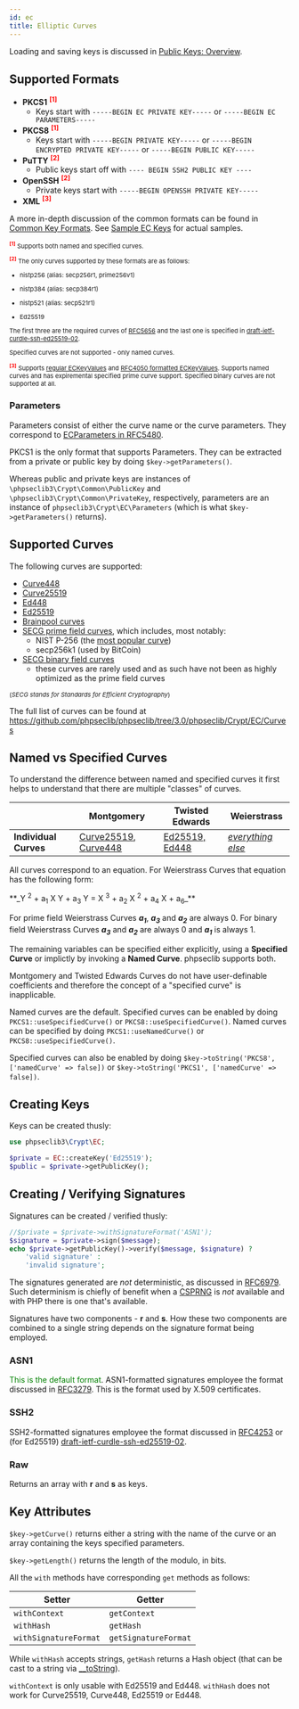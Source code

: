 ```yaml
---
id: ec
title: Elliptic Curves
---
```


Loading and saving keys is discussed in [Public Keys: Overview](publickeys.md).

## Supported Formats

- **PKCS1** <sup style="color: red"><strong>[1]</strong></sup>
  - Keys start with `-----BEGIN EC PRIVATE KEY-----` or `-----BEGIN EC PARAMETERS-----`
- **PKCS8** <sup style="color: red"><strong>[1]</strong></sup>
  - Keys start with `-----BEGIN PRIVATE KEY-----` or `-----BEGIN ENCRYPTED PRIVATE KEY-----` or `-----BEGIN PUBLIC KEY-----`
- **PuTTY** <sup style="color: red"><strong>[2]</strong></sup>
  - Public keys start off with `---- BEGIN SSH2 PUBLIC KEY ----`
- **OpenSSH** <sup style="color: red"><strong>[2]</strong></sup>
  - Private keys start with `-----BEGIN OPENSSH PRIVATE KEY-----`
- **XML** <sup style="color: red"><strong>[3]</strong></sup>

A more in-depth discussion of the common formats can be found in [Common Key Formats](publickeys.md#common-key-formats). See [Sample EC Keys](ec-keys.md) for actual samples.

<div style="font-size: 11px">

<sup style="color: red"><strong>[1]</strong></sup> Supports both named and specified curves.

<sup style="color: red"><strong>[2]</strong></sup> The only curves supported by these formats are as follows:

- nistp256 (alias: secp256r1, prime256v1)

- nistp384 (alias: secp384r1)

- nistp521 (alias: secp521r1)

- Ed25519

The first three are the required curves of [RFC5656](https://tools.ietf.org/html/rfc5656#section-10.1) and the last one is specified in [draft-ietf-curdle-ssh-ed25519-02](https://tools.ietf.org/html/draft-ietf-curdle-ssh-ed25519-02).

Specified curves are not supported - only named curves.

<sup style="color: red"><strong>[3]</strong></sup> Supports [regular ECKeyValues](https://www.w3.org/TR/xmldsig-core/#sec-ECKeyValue) and [RFC4050 formatted ECKeyValues](https://www.w3.org/TR/xmldsig-core/#sec-RFC4050Compat). Supports named curves and has expiremental specified prime curve support. Specified binary curves are not supported at all.
</div>

### Parameters

Parameters consist of either the curve name or the curve parameters. They correspond to [ECParameters in RFC5480](https://tools.ietf.org/html/rfc5480#section-2.1.1).

PKCS1 is the only format that supports Parameters. They can be extracted from a private or public key by doing `$key->getParameters()`.

Whereas public and private keys are instances of `\phpseclib3\Crypt\Common\PublicKey` and `\phpseclib3\Crypt\Common\PrivateKey`, respectively, parameters are an instance of `phpseclib3\Crypt\EC\Parameters` (which is what `$key->getParameters()` returns).

## Supported Curves

The following curves are supported:

- [Curve448](https://tools.ietf.org/html/rfc7748)
- [Curve25519](https://tools.ietf.org/html/rfc7748)
- [Ed448](https://tools.ietf.org/html/rfc8032)
- [Ed25519](https://tools.ietf.org/html/rfc8032)
- [Brainpool curves](https://tools.ietf.org/html/rfc5639)
- [SECG prime field curves](http://www.secg.org/SEC2-Ver-1.0.pdf), which includes, most notably:
  - NIST P-256 (the [most popular curve](https://malware.news/t/everyone-loves-curves-but-which-elliptic-curve-is-the-most-popular/17657))
  - secp256k1 (used by BitCoin)
- [SECG binary field curves](http://www.secg.org/SEC2-Ver-1.0.pdf)
  - these curves are rarely used and as such have not been as highly optimized as the prime field curves

<span style="font-size: 11px">(_SECG stands for Standards for Efficient Cryptography_)</span>

The full list of curves can be found at https://github.com/phpseclib/phpseclib/tree/3.0/phpseclib/Crypt/EC/Curves

## Named vs Specified Curves

To understand the difference between named and specified curves it first helps to understand that there are multiple "classes" of curves.

||Montgomery|Twisted Edwards|Weierstrass|
|---|---|---|---|
|**Individual Curves**|[Curve25519](https://en.wikipedia.org/wiki/Curve25519), [Curve448](https://en.wikipedia.org/wiki/Curve448)|[Ed25519, Ed448](https://en.wikipedia.org/wiki/EdDSA)|_[everything](https://www.secg.org/sec2-v2.pdf) [else](https://tools.ietf.org/html/rfc5639)_|

All curves correspond to an equation. For Weierstrass Curves that equation has the following form:

<span class="equation">
**_Y <sup>2</sup> + a<sub>1</sub> X Y + a<sub>3</sub> Y = X <sup>3</sup> + a<sub>2</sub> X <sup>2</sup> + a<sub>4</sub> X + a<sub>6</sub>_**
</span>

For prime field Weierstrass Curves **_a<sub>1</sub>_**, **_a<sub>3</sub>_** and **_a<sub>2</sub>_** are always 0. For binary field Weierstrass Curves **_a<sub>3</sub>_** and **_a<sub>2</sub>_** are always 0 and **_a<sub>1</sub>_** is always 1.

The remaining variables can be specified either explicitly, using a **Specified Curve** or implictly by invoking a **Named Curve**. phpseclib supports both.

Montgomery and Twisted Edwards Curves do not have user-definable coefficients and therefore the concept of a "specified curve" is inapplicable.

Named curves are the default. Specified curves can be enabled by doing `PKCS1::useSpecifiedCurve()` or `PKCS8::useSpecifiedCurve()`. Named curves can be specified by doing `PKCS1::useNamedCurve()` or `PKCS8::useSpecifiedCurve()`.

Specified curves can also be enabled by doing `$key->toString('PKCS8', ['namedCurve' => false])` or `$key->toString('PKCS1', ['namedCurve' => false])`.

## Creating Keys

Keys can be created thusly:

```php
use phpseclib3\Crypt\EC;

$private = EC::createKey('Ed25519');
$public = $private->getPublicKey();
```

## Creating / Verifying Signatures

Signatures can be created / verified thusly:

```php
//$private = $private->withSignatureFormat('ASN1');
$signature = $private->sign($message);
echo $private->getPublicKey()->verify($message, $signature) ?
    'valid signature' :
    'invalid signature';
```
The signatures generated are _not_ deterministic, as discussed in [RFC6979](https://tools.ietf.org/html/rfc6979). Such determinism is chiefly of benefit when a [CSPRNG](https://en.wikipedia.org/wiki/Cryptographically_secure_pseudorandom_number_generator) is _not_ available and with PHP there is one that's available.

Signatures have two components - **r** and **s**. How these two components are combined to a single string depends on the signature format being employed.

### ASN1

<span style="color: green">This is the default format</span>. ASN1-formatted signatures employee the format discussed in [RFC3279](https://tools.ietf.org/html/rfc3279#section-2.2.3). This is the format used by X.509 certificates.

### SSH2

SSH2-formatted signatures employee the format discussed in [RFC4253](https://tools.ietf.org/html/rfc4253#page-15) or (for Ed25519) [draft-ietf-curdle-ssh-ed25519-02](https://tools.ietf.org/html/draft-ietf-curdle-ssh-ed25519-02#section-6).

### Raw

Returns an array with **r** and **s** as keys.

## Key Attributes

`$key->getCurve()` returns either a string with the name of the curve or an array containing the keys specified parameters.

`$key->getLength()` returns the length of the modulo, in bits.

All the `with` methods have corresponding `get` methods as follows:

<!--
getCurve, getLength, withContext (ed25519, ed448), 
-->

| Setter | Getter |
|---|---|
| `withContext` | `getContext` |
| `withHash` | `getHash` |
| `withSignatureFormat` | `getSignatureFormat` |

While `withHash` accepts strings, `getHash` returns a Hash object (that can be cast to a string via [__toString](https://www.php.net/manual/en/language.oop5.magic.php#object.tostring)).

`withContext` is only usable with Ed25519 and Ed448. `withHash` does not work for Curve25519, Curve448, Ed25519 or Ed448.